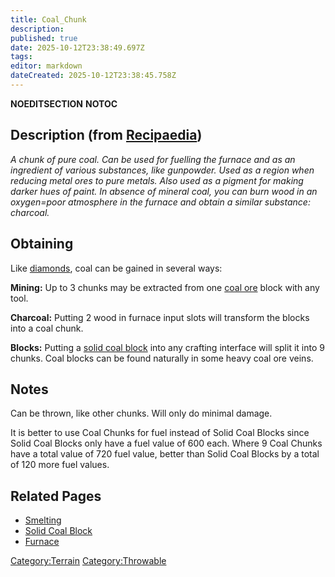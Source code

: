 ```yaml
---
title: Coal_Chunk
description: 
published: true
date: 2025-10-12T23:38:49.697Z
tags: 
editor: markdown
dateCreated: 2025-10-12T23:38:45.758Z
---
```


__NOEDITSECTION__ __NOTOC__

## Description (from [Recipaedia](Recipaedia "wikilink"))

*A chunk of pure coal. Can be used for fuelling the furnace and as an
ingredient of various substances, like gunpowder. Used as a region when
reducing metal ores to pure metals. Also used as a pigment for making
darker hues of paint. In absence of mineral coal, you can burn wood in
an oxygen=poor atmosphere in the furnace and obtain a similar substance:
charcoal.*

## Obtaining

Like [diamonds](diamond "wikilink"), coal can be gained in several ways:

**Mining:** Up to 3 chunks may be extracted from one [coal
ore](Coal_Ore "wikilink") block with any tool.

**Charcoal:** Putting 2 wood in furnace input slots will transform the
blocks into a coal chunk.

**Blocks:** Putting a [solid coal block](Solid_Coal_Block "wikilink")
into any crafting interface will split it into 9 chunks. Coal blocks can
be found naturally in some heavy coal ore veins.

## Notes

Can be thrown, like other chunks. Will only do minimal damage.

It is better to use Coal Chunks for fuel instead of Solid Coal Blocks
since Solid Coal Blocks only have a fuel value of 600 each. Where 9 Coal
Chunks have a total value of 720 fuel value, better than Solid Coal
Blocks by a total of 120 more fuel values.

## Related Pages

  - [Smelting](Smelting "wikilink")
  - [Solid Coal Block](Solid_Coal_Block "wikilink")
  - [Furnace](Furnace "wikilink")

[Category:Terrain](Category:Terrain "wikilink")
[Category:Throwable](Category:Throwable "wikilink")